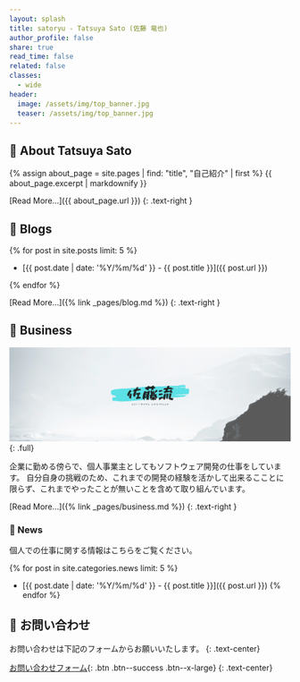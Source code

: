 ```yaml
---
layout: splash
title: satoryu - Tatsuya Sato (佐藤 竜也)
author_profile: false
share: true
read_time: false
related: false
classes:
  - wide
header:
  image: /assets/img/top_banner.jpg
  teaser: /assets/img/top_banner.jpg
---
```


## :man: About Tatsuya Sato

{% assign about_page = site.pages | find: "title", "自己紹介" | first %}
{{ about_page.excerpt | markdownify }}

[Read More...]({{ about_page.url }})
{: .text-right }

## :pencil: Blogs

{% for post in site.posts limit: 5 %}

- [{{ post.date | date: '%Y/%m/%d' }} - {{ post.title }}]({{ post.url }})

{% endfor %}

[Read More...]({% link _pages/blog.md %})
{: .text-right }

## :briefcase: Business

![job banner](/assets/img/job_banner.png){: .full}

企業に勤める傍らで、個人事業主としてもソフトウェア開発の仕事をしています。
自分自身の挑戦のため、これまでの開発の経験を活かして出来るこことに限らず、これまでやったことが無いことを含めて取り組んでいます。

[Read More...]({% link _pages/business.md %})
{: .text-right }

### :newspaper: News

個人での仕事に関する情報はこちらをご覧ください。

{% for post in site.categories.news limit: 5 %}
- [{{ post.date | date: '%Y/%m/%d' }} - {{ post.title }}]({{ post.url }})
{% endfor %}

## :postbox: お問い合わせ

お問い合わせは下記のフォームからお願いいたします。
{: .text-center}

[お問い合わせフォーム](https://form.run/@satoryu--1611193271){: .btn .btn--success .btn--x-large}
{: .text-center}

